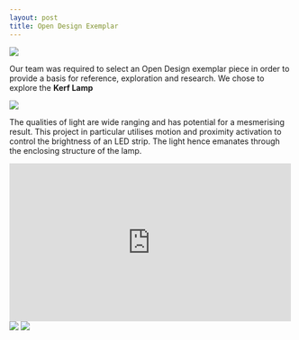 ```yaml
---
layout: post
title: Open Design Exemplar
---
```



<body>

<img src="http://cdn.instructables.com/FOT/TTBT/HOSLKKT7/FOTTTBTHOSLKKT7.LARGE.jpg">

<p>Our team was required to select an Open Design exemplar piece in order to provide a basis for reference, exploration and research. We chose to explore the <strong>Kerf Lamp</strong></p>

<img src="http://cdn.instructables.com/F1Z/XIK1/HOUGGTRA/F1ZXIK1HOUGGTRA.LARGE.jpg">

<p>The qualities of light are wide ranging and has potential for a mesmerising result. This project in particular utilises motion and proximity activation to control the brightness of an LED strip. The light hence emanates through the enclosing structure of the lamp.</p>

<iframe src="https://player.vimeo.com/video/81082152" width="500" height="281" frameborder="0" webkitallowfullscreen mozallowfullscreen allowfullscreen></iframe>

<img src="http://cdn.instructables.com/FMF/MU6S/HOUG50NE/FMFMU6SHOUG50NE.MEDIUM.jpg">

<img src="http://cdn.instructables.com/F08/AGPZ/HOUG75JZ/F08AGPZHOUG75JZ.MEDIUM.jpg">

</body>